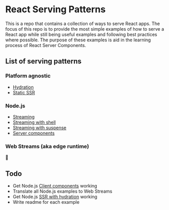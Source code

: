 # React Serving Patterns

This is a repo that contains a collection of ways to serve React apps. The focus of this repo is to provide the most simple examples of how to serve a React app while still being useful examples and following best practices where possible. The purpose of these examples is aid in the learning process of React Server Components.

## List of serving patterns

### Platform agnostic

-   [Hydration](https://github.com/mattcarrollcode/react-serving-patterns/tree/main/hydration)
-   [Static SSR](https://github.com/mattcarrollcode/react-serving-patterns/tree/main/static-ssr)

### Node.js

-   [Streaming](https://github.com/mattcarrollcode/react-serving-patterns/tree/main/node-streaming)
-   [Streaming with shell](https://github.com/mattcarrollcode/react-serving-patterns/tree/main/node-streaming-with-shell)
-   [Streaming with suspense](https://github.com/mattcarrollcode/react-serving-patterns/tree/main/node-streaming-with-suspense)
-   [Server components](https://github.com/mattcarrollcode/react-serving-patterns/tree/main/node-server-components)

### Web Streams (aka edge runtime)

🚧

## Todo

-   Get Node.js [Client components](https://github.com/mattcarrollcode/react-serving-patterns/tree/main/WIP-node-client-component) working
-   Translate all Node.js examples to Web Streams
-   Get Node.js [SSR with hydration](https://github.com/mattcarrollcode/react-serving-patterns/tree/main/WIP-node-ssr-with-hydration) working
-   Write readme for each example
